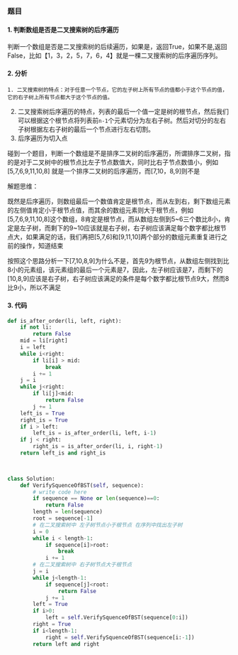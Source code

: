 ### 题目

#### 1. 判断数组是否是二叉搜索树的后序遍历

​	判断一个数组是否是二叉搜索树的后续遍历，如果是，返回True，如果不是,返回False，比如【1，3，2，5，7，6，4】就是一棵二叉搜索树的后序遍历序列。

#### 2. 分析

   	1. 二叉搜索树的特点：对于任意一个节点，它的左子树上所有节点的值都小于这个节点的值，它的右子树上所有节点都大于这个节点的值。
  2. 二叉搜索树后序遍历的特点，列表的最后一个值一定是树的根节点，然后我们可以根据这个根节点将列表前`n-1`个元素切分为左右子树。然后对切分的左右子树根据左右子树的最后一个节点进行左右切割。
  3. 后序遍历为切入点





碰到一个题目，判断一个数组是不是排序二叉树的后序遍历，所谓排序二叉树，指的是对于二叉树中的根节点比左子节点数值大，同时比右子节点数值小，例如[5,7,6,9,11,10,8] 就是一个排序二叉树的后序遍历，而[7,10，8,9]则不是

解题思维：

既然是后序遍历，则数组最后一个数值肯定是根节点，而从左到右，剩下数组元素的左侧值肯定小于根节点值，而其余的数组元素则大于根节点，例如[5,7,6,9,11,10,8]这个数组，8肯定是根节点，而从数组左侧到5~6三个数比8小，肯定是左子树，而剩下的9~10应该就是右子树，右子树应该满足每个数字都比根节点大，如果满足的话，我们再把[5,7,6]和[9,11,10]两个部分的数组元素重复进行之前的操作，知道结束

按照这个思路分析一下[7,10,8,9]为什么不是，首先9为根节点，从数组左侧找到比8小的元素组，该元素组的最后一个元素是7，因此，左子树应该是7，而剩下的[10,8,9]应该是右子树，右子树应该满足的条件是每个数字都比根节点9大，然而8比9小，所以不满足

#### 3. 代码

```python
def is_after_order(li, left, right):
    if not li:
        return False
    mid = li[right]
    i = left
    while i<right:
        if li[i] > mid:
            break
        i += 1
    j = i
    while j<right:
        if li[j]<mid:
            return False
        j += 1
    left_is = True
    right_is = True
    if i > left:
        left_is = is_after_order(li, left, i-1)
    if j < right:
        right_is = is_after_order(li, i, right-1)
    return left_is and right_is

        
```



```python
class Solution:
    def VerifySquenceOfBST(self, sequence):
        # write code here
        if sequence == None or len(sequence)==0:
            return False
        length = len(sequence)
        root = sequence[-1]
        # 在二叉搜索树中 左子树节点小于根节点 在序列中找出左子树
        i = 0
        while i < length-1:
            if sequence[i]>root:
                break
            i += 1
        # 在二叉搜索树中 右子树节点大于根节点
        j = i
        while j<length-1:
            if sequence[j]<root:
                return False
            j += 1
        left = True
        if i>0:
            left = self.VerifySquenceOfBST(sequence[0:i])
        right = True
        if i<length-1:
            right = self.VerifySquenceOfBST(sequence[i:-1])
        return left and right
```

